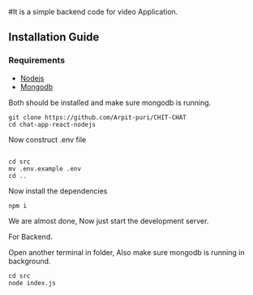 #It is a simple backend code for video Application.

## Installation Guide

### Requirements
- [Nodejs](https://nodejs.org/en/download)
- [Mongodb](https://www.mongodb.com/docs/manual/administration/install-community/)

Both should be installed and make sure mongodb is running.

```shell
git clone https://github.com/Arpit-puri/CHIT-CHAT
cd chat-app-react-nodejs
```
Now construct .env file
```shell

cd src
mv .env.example .env
cd ..
```

Now install the dependencies
```shell
npm i
```
We are almost done, Now just start the development server.

For Backend.

Open another terminal in folder, Also make sure mongodb is running in background.
```shell
cd src
node index.js
```
